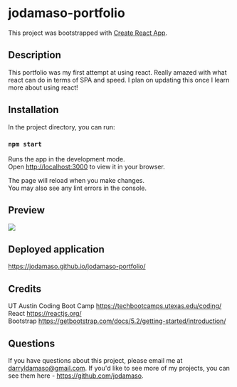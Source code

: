 # jodamaso-portfolio
This project was bootstrapped with [Create React App](https://github.com/facebook/create-react-app).

## Description
This portfolio was my first attempt at using react. Really amazed with what react can do in terms of SPA and speed. I plan on updating this once I learn more about using react!

## Installation

In the project directory, you can run:

### `npm start`

Runs the app in the development mode.\
Open [http://localhost:3000](http://localhost:3000) to view it in your browser.

The page will reload when you make changes.\
You may also see any lint errors in the console.

## Preview
![](https://cdn.discordapp.com/attachments/763615031438606337/981359975848890408/unknown.png)

## Deployed application

https://jodamaso.github.io/jodamaso-portfolio/

## Credits

UT Austin Coding Boot Camp https://techbootcamps.utexas.edu/coding/ <br>
React https://reactjs.org/ <br>
Bootstrap https://getbootstrap.com/docs/5.2/getting-started/introduction/ <br>

## Questions
If you have questions about this project, please email me at darryldamaso@gmail.com. If you'd like to see more of my projects, you can see them here - https://github.com/jodamaso.